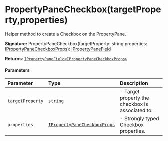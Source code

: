 # PropertyPaneCheckbox(targetProperty,properties)

Helper method to create a Checkbox on the PropertyPane.

**Signature:** PropertyPaneCheckbox(targetProperty: string,properties: [IPropertyPaneCheckboxProps](../sp-client-preview/ipropertypanecheckboxprops.md)): [IPropertyPaneField](../sp-client-preview/ipropertypanefield.md)<IPropertyPaneCheckboxProps>

**Returns**: [`IPropertyPaneField<IPropertyPaneCheckboxProps>`](../sp-client-preview/ipropertypanefield.md)



#### Parameters


| Parameter	   | Type    | Description |
|:-------------|:---------------|:------------|
| `targetProperty`    | `string` | - Target property the checkbox is associated to. |
| `properties`    | [`IPropertyPaneCheckboxProps`](../sp-client-preview/ipropertypanecheckboxprops.md) | - Strongly typed Checkbox properties. |

